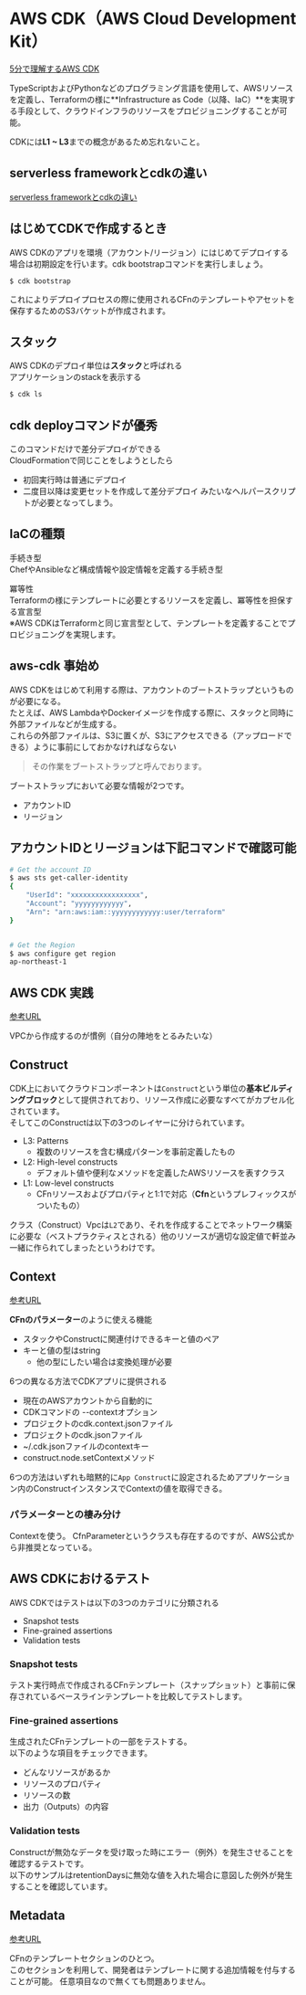 # AWS CDK（AWS Cloud Development Kit）
[5分で理解するAWS CDK](https://qiita.com/Brutus/items/6c8d9bfaab7af53d154a)  

TypeScriptおよびPythonなどのプログラミング言語を使用して、AWSリソースを定義し、Terraformの様に**Infrastructure as Code（以降、IaC）**を実現する手段として、クラウドインフラのリソースをプロビジョニングすることが可能。

CDKには**L1 ~ L3**までの概念があるため忘れないこと。

## serverless frameworkとcdkの違い
[serverless frameworkとcdkの違い](https://sst.dev/chapters/using-aws-cdk-with-serverless-framework.html)

## はじめてCDKで作成するとき

AWS CDKのアプリを環境（アカウント/リージョン）にはじめてデプロイする場合は初期設定を行います。cdk bootstrapコマンドを実行しましょう。

`$ cdk bootstrap`

これによりデプロイプロセスの際に使用されるCFnのテンプレートやアセットを保存するためのS3バケットが作成されます。

## スタック

AWS CDKのデプロイ単位は**スタック**と呼ばれる  
アプリケーションのstackを表示する
```sh
$ cdk ls
```

## cdk deployコマンドが優秀

このコマンドだけで差分デプロイができる  
CloudFormationで同じことをしようとしたら  
- 初回実行時は普通にデプロイ
- 二度目以降は変更セットを作成して差分デプロイ
みたいなヘルパースクリプトが必要となってしまう。

## IaCの種類

手続き型  
ChefやAnsibleなど構成情報や設定情報を定義する手続き型

冪等性  
Terraformの様にテンプレートに必要とするリソースを定義し、冪等性を担保する宣言型  
※AWS CDKはTerraformと同じ宣言型として、テンプレートを定義することでプロビジョニングを実現します。

## aws-cdk 事始め

AWS CDKをはじめて利用する際は、アカウントのブートストラップというものが必要になる。  
たとえば、AWS LambdaやDockerイメージを作成する際に、スタックと同時に外部ファイルなどが生成する。  
これらの外部ファイルは、S3に置くが、S3にアクセスできる（アップロードできる）ように事前にしておかなければならない

>その作業をブートストラップと呼んでおります。

ブートストラップにおいて必要な情報が2つです。
- アカウントID
- リージョン

## アカウントIDとリージョンは下記コマンドで確認可能

```sh
# Get the account ID
$ aws sts get-caller-identity
{
    "UserId": "xxxxxxxxxxxxxxxxx",
    "Account": "yyyyyyyyyyyy",
    "Arn": "arn:aws:iam::yyyyyyyyyyyy:user/terraform"
}


# Get the Region
$ aws configure get region
ap-northeast-1
```

## AWS CDK 実践
[参考URL](https://dev.classmethod.jp/articles/cdk-practice-1-introduction/)

VPCから作成するのが慣例（自分の陣地をとるみたいな）

## Construct

CDK上においてクラウドコンポーネントは`Construct`という単位の**基本ビルディングブロック**として提供されており、リソース作成に必要なすべてがカプセル化されています。  
そしてこのConstructは以下の3つのレイヤーに分けられています。

- L3: Patterns
  - 複数のリソースを含む構成パターンを事前定義したもの
- L2: High-level constructs
  - デフォルト値や便利なメソッドを定義したAWSリソースを表すクラス
- L1: Low-level constructs
  - CFnリソースおよびプロパティと1:1で対応（**Cfn**というプレフィックスがついたもの）


クラス（Construct）Vpcは`L2`であり、それを作成することでネットワーク構築に必要な（ベストプラクティスとされる）他のリソースが適切な設定値で軒並み一緒に作られてしまったというわけです。

## Context
[参考URL](https://dev.classmethod.jp/articles/cdk-practice-4-context/)

**CFnのパラメーター**のように使える機能

- スタックやConstructに関連付けできるキーと値のペア
- キーと値の型はstring
  - 他の型にしたい場合は変換処理が必要

6つの異なる方法でCDKアプリに提供される  

- 現在のAWSアカウントから自動的に
- CDKコマンドの --contextオプション
- プロジェクトのcdk.context.jsonファイル
- プロジェクトのcdk.jsonファイル
- ~/.cdk.jsonファイルのcontextキー
- construct.node.setContextメソッド

6つの方法はいずれも暗黙的に`App Construct`に設定されるためアプリケーション内のConstructインスタンスでContextの値を取得できる。

### パラメーターとの棲み分け


Contextを使う。
CfnParameterというクラスも存在するのですが、AWS公式から非推奨となっている。

## AWS CDKにおけるテスト

AWS CDKではテストは以下の3つのカテゴリに分類される

- Snapshot tests
- Fine-grained assertions
- Validation tests

### Snapshot tests

テスト実行時点で作成されるCFnテンプレート（スナップショット）と事前に保存されているベースラインテンプレートを比較してテストします。  

### Fine-grained assertions

生成されたCFnテンプレートの一部をテストする。  
以下のような項目をチェックできます。

- どんなリソースがあるか
- リソースのプロパティ
- リソースの数
- 出力（Outputs）の内容

### Validation tests

Constructが無効なデータを受け取った時にエラー（例外）を発生させることを確認するテストです。  
以下のサンプルはretentionDaysに無効な値を入れた場合に意図した例外が発生することを確認しています。

## Metadata
[参考URL](https://dev.classmethod.jp/articles/cdk-practice-6-metadata/)

CFnのテンプレートセクションのひとつ。  
このセクションを利用して、開発者はテンプレートに関する追加情報を付与することが可能。
任意項目なので無くても問題ありません。

